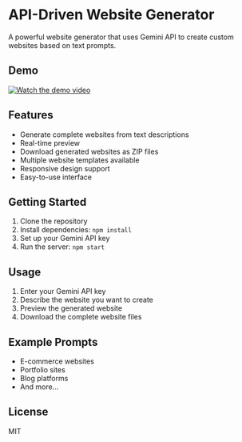 # API-Driven Website Generator

A powerful website generator that uses Gemini API to create custom websites based on text prompts.

## Demo

[![Watch the demo video](assets/images/video-thumbnail.png)](https://github.com/gcpapi/create-app-by-prompt/blob/main/assets/ai-app-video.3gp?raw=true)

## Features

- Generate complete websites from text descriptions
- Real-time preview
- Download generated websites as ZIP files
- Multiple website templates available
- Responsive design support
- Easy-to-use interface

## Getting Started

1. Clone the repository
2. Install dependencies: `npm install`
3. Set up your Gemini API key
4. Run the server: `npm start`

## Usage

1. Enter your Gemini API key
2. Describe the website you want to create
3. Preview the generated website
4. Download the complete website files

## Example Prompts

- E-commerce websites
- Portfolio sites
- Blog platforms
- And more...

## License

MIT
